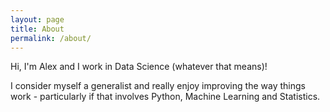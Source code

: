 ```yaml
---
layout: page
title: About
permalink: /about/
---
```


Hi, I'm Alex and I work in Data Science (whatever that means)!

I consider myself a generalist and really enjoy improving the way things work - particularly if that involves Python, Machine Learning and Statistics.